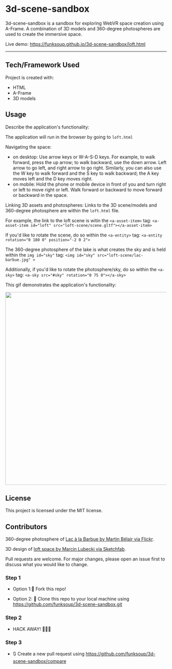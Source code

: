 
# 3d-scene-sandbox

3d-scene-sandbox is a sandbox for exploring WebVR space creation using A-Frame. A combination of 3D models and 360-degree photospheres are used to create the immersive space.


Live demo: https://funksoup.github.io/3d-scene-sandbox/loft.html

------

## Tech/Framework Used

Project is created with:

* HTML
* A-Frame
* 3D models 


## Usage

Describe the application's functionality:

The application will run in the browser by going to `loft.html`

Navigating the space: 
* on desktop: Use arrow keys or W-A-S-D keys. For example, to walk forward, press the up arrow; to walk backward, use the down arrow. Left arrow to go left, and right arrow to go right. Similarly, you can also use the W key to walk forward and the S key to walk backward; the A key moves left and the D key moves right.
* on mobile: Hold the phone or mobile device in front of you and turn right or left to move right or left. Walk forward or backward to move forward or backward in the space.

Linking 3D assets and photospheres:
Links to the 3D scene/models and 360-degree photosphere are within the `loft.html` file.

For example, the link to the loft scene is witin the `<a-asset-item>` tag:
`<a-asset-item id="loft" src="loft-scene/scene.gltf"></a-asset-item>`

If you'd like to rotate the scene, do so within the `<a-entity>` tag:
`<a-entity rotation="0 180 0" position="-2 0 2">`


The 360-degree photosphere of the lake is what creates the sky and is held within the `img id="sky"` tag:
`<img id="sky" src="loft-scene/lac-barbue.jpg" >`

Additionally, if you'd like to rotate the photosphere/sky, do so within the `<a-sky>` tag:
`<a-sky src="#sky" rotation="0 75 0"></a-sky>`



This gif demonstrates the application's functionality:

<img src = "/loft-scene/images/loft-lake-view.gif" width="600">



## License

This project is licensed under the MIT license.


## Contributors

360-degree photosphere of <a href="https://flic.kr/p/P7AuQk">Lac à la Barbue by Martin Bélair via Flickr</a>.

3D design of <a href="https://sketchfab.com/3d-models/apartment-interior-design-vr-ready-ce102c29aaf84a05a8607b2ac947728d">loft space by Marcin Lubecki via Sketchfab</a>.


Pull requests are welcome. For major changes, please open an issue first to discuss what you would like to change.


### Step 1

* Option 1:🍴 Fork this repo!

* Option 2: 👯 Clone this repo to your local machine using https://github.com/funksoup/3d-scene-sandbox.git

### Step 2

* HACK AWAY! 🔨🔨🔨

### Step 3

* 🔃 Create a new pull request using https://github.com/funksoup/3d-scene-sandbox/compare


